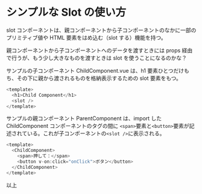 # シンプルな Slot の使い方

slot コンポーネントは、親コンポーネントから子コンポーネントのなかに一部のプリミティブ値や HTML 要素をはめ込む（slot する）機能を持つ。

親コンポーネントから子コンポーネントへのデータを渡すときには props 経由で行うが、もう少し大きなものを渡すときは slot を使うことになるのかな？

サンプルの子コンポーネント ChildComponent.vue は、h1 要素ひとつだけもち、その下に親から渡されるものを格納表示するための slot 要素をもつ。

```js
<template>
  <h1>Child Component</h1>
  <slot />
</template>
```

サンプルの親コンポーネント ParentComponent は、import した ChildComponent コンポーネントのタグの間に `<span>`要素と`<button>`要素が記述されている。これが子コンポーネントの`<slot />`に表示される。

```js
<template>
  <ChildComponent>
    <span>押して：</span>
    <button v-on:click="onClick">ボタン</button>
  </ChildComponent>
</template>
```

以上
